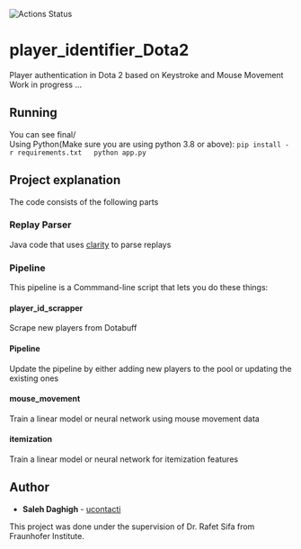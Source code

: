 ![Actions Status](https://github.com/ucontacti/player_identifier_Dota2/workflows/CI/badge.svg)

# player_identifier_Dota2
Player authentication in Dota 2 based on Keystroke and Mouse Movement<br/>
Work in progress ...

## Running
You can see final/<br/>
Using Python(Make sure you are using python 3.8 or above):
    ```
    pip install -r requirements.txt  
    python app.py  
    ```

## Project explanation
The code consists of the following parts
### Replay Parser
Java code that uses [clarity](https://github.com/skadistats/clarity) to parse replays
### Pipeline
This pipeline is a Commmand-line script that lets you do these things:
#### player_id_scrapper
Scrape new players from Dotabuff
#### Pipeline
Update the pipeline by either adding new players to the pool or updating the existing ones
#### mouse_movement
Train a linear model or neural network using mouse movement data
#### itemization
Train a linear model or neural network for itemization features
<!-- ### Results -->
<!-- The results of the authentication was over 90% and the detail report can be found [here](https://drive.google.com/open?id=1-332uLhMxQbwe6LelzNJXikF9g-gDSV-) -->

## Author
* **Saleh Daghigh** - [ucontacti](https://github.com/ucontacti)

This project was done under the supervision of Dr. Rafet Sifa from Fraunhofer Institute.